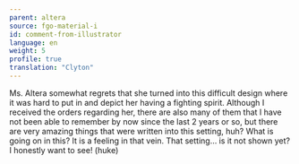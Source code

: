 ```yaml
---
parent: altera
source: fgo-material-i
id: comment-from-illustrator
language: en
weight: 5
profile: true
translation: "Clyton"
---
```


Ms. Altera somewhat regrets that she turned into this difficult design where it was hard to put in and depict her having a fighting spirit. Although I received the orders regarding her, there are also many of them that I have not been able to remember by now since the last 2 years or so, but there are very amazing things that were written into this setting, huh? What is going on in this? It is a feeling in that vein. That setting… is it not shown yet? I honestly want to see! (huke)
